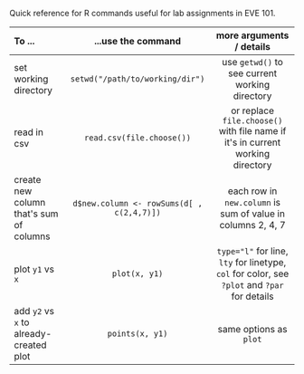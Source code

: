 
Quick reference for R commands useful for lab assignments in EVE 101.



| To ...        | ...use the command   | more arguments / details  |
| :--------------------- |:-------------:| :-----:|
| set working directory | `setwd("/path/to/working/dir")` | use `getwd()` to see current working directory|
| read in csv   | `read.csv(file.choose())` | or replace `file.choose()` with file name if it's in current working directory |
| create new column that's sum of columns| `d$new.column <- rowSums(d[ , c(2,4,7)])` | each row in `new.column` is sum of value in columns 2, 4, 7|
| plot `y1` vs `x` | `plot(x, y1)` | `type="l"` for line, `lty` for linetype, `col` for color, see `?plot` and `?par` for details |
| add `y2` vs `x` to already-created plot      | `points(x, y1)`     |   same options as `plot` |
